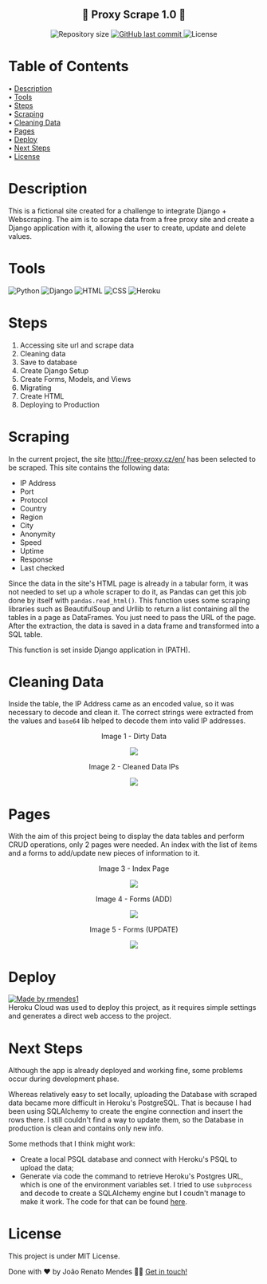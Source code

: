 <h2 align="center"> 
	🚧 Proxy Scrape 1.0 🚧
</h2>

<p align="center">
 <img alt="Repository size" src="https://img.shields.io/github/repo-size/rmendes1/proxy-scrape">
	
  
  <a href="https://github.com/rmendes1/proxy-scrape/commits/main">
    <img alt="GitHub last commit" src="https://img.shields.io/github/last-commit/rmendes1/proxy-scrape">
  </a>

  <img alt="License" src="https://img.shields.io/badge/license-MIT-brightgreen">
</p>



# Table of Contents
<p align="left">
 • <a href="#description">Description</a> </br>
 • <a href="#tools">Tools</a> </br>
 • <a href="#steps">Steps</a> </br>
 • <a href="#scraping">Scraping</a> </br>
  • <a href="#cleaning-data">Cleaning Data</a> </br>
 • <a href="#pages">Pages</a> </br>
 • <a href="#deploy">Deploy</a> </br>	
 • <a href="#next-steps">Next Steps</a> </br>
 • <a href="#license">License</a>
</p>


# **Description**
This is a fictional site created for a challenge to integrate Django + Webscraping. The aim is to scrape data from a free
proxy site and create a Django application with it, allowing the user to create, update and delete values.


# **Tools**
![Python](https://img.shields.io/badge/-Python-007396?style=flat-square&logo=python&logoColor=ffffff)
![Django](https://img.shields.io/badge/-Django-013220?style=flat-square&logo=Django&logoColor=ffffff)
![HTML](https://img.shields.io/badge/HTML-FFA500?style=flat-square&logo=html&logoColor=ffffff)
![CSS](https://img.shields.io/badge/-CSS-A81D33?style=flat-square&logo=css&logoColor=ffffff)
![Heroku](https://img.shields.io/badge/-Heroku-800080?style=flat-square&logo=heroku&logoColor=ffffff)

# **Steps**
<ol>
  <li>Accessing site url and scrape data</li>
  <li>Cleaning data</li>
  <li>Save to database</li>
  <li>Create Django Setup</li>
  <li>Create Forms, Models, and Views</li>
  <li>Migrating</li>
  <li>Create HTML</li>
  <li>Deploying to Production</li>
</ol>


# **Scraping**

In the current project, the site http://free-proxy.cz/en/ has been selected to be scraped. This site contains the following data:
- IP Address
- Port
- Protocol	
- Country	
- Region	
- City	
- Anonymity	
- Speed	
- Uptime	
- Response	
- Last checked

Since the data in the site's HTML page is already in a tabular form, it was not needed to set up a whole scraper to do it,
as Pandas can get this job done by itself with <code class="lo lp lq lr ls b">pandas.read_html()</code>. This function uses some scraping libraries such as
BeautifulSoup and Urllib to return a list containing all the tables in a page as DataFrames. You just need to pass the URL of the page.
After the extraction, the data is saved in a data frame and transformed into a SQL table.

This function is set inside Django application in (PATH).

# **Cleaning Data**
Inside the table, the IP Address came as an encoded value, so it was necessary to decode and clean it. The correct strings were extracted from
the values and <code class="lo lp lq lr ls b">base64</code> lib helped to decode them into valid IP addresses.

<p align = "center"> Image 1 - Dirty Data </p>
<p align = "center"> <img src="/imgs/encoded_ip.png" />  </p>

<p align = "center"> Image 2 - Cleaned Data IPs </p>
<p align = "center"> <img src="/imgs/decoded_ip.png" />  </p>


# **Pages**
With the aim of this project being to display the data tables and perform CRUD operations, only 2 pages were needed. An index with the list of items and
a forms to add/update new pieces of information to it.

<p align = "center"> Image 3 - Index Page </p>
<p align = "center"> <img src="/imgs/index_page.png" />  </p>

<p align = "center"> Image 4 - Forms (ADD) </p>
<p align = "center"> <img src="/imgs/forms_page.png" />  </p>

<p align = "center"> Image 5 - Forms (UPDATE) </p>
<p align = "center"> <img src="/imgs/forms_update.png" />  </p>


# **Deploy**
<a href="https://proxy-scrape.herokuapp.com/proxy/">
  <img alt="Made by rmendes1" src="https://img.shields.io/badge/Access%20Page%20-Heroku-%2304D361">
</a> <br>
Heroku Cloud was used to deploy this project, as it requires simple settings and generates a direct web access to the project.


# **Next Steps**

Although the app is already deployed and working fine, some problems occur during development phase.

Whereas relatively easy to set locally, uploading the Database with scraped data became more difficult in Heroku's PostgreSQL. 
That is because I had been using SQLAlchemy to create the engine connection and insert the rows there. I still couldn't find a way to update them, so the
Database in production is clean and contains only new info.

Some methods that I think might work:
- Create a local PSQL database and connect with Heroku's PSQL to upload the data;
- Generate via code the command to retrieve Heroku's Postgres URL, which is one of the environment variables set. I tried to use <code class="lo lp lq lr ls b">subprocess</code>
and decode to create a SQLAlchemy engine but I coudn't manage to make it work. The code for that can be found <a href = 'https://github.com/rmendes1/proxy-scrape/blob/main/proxy_scrape/management/commands/scrape_commands_production.py'>here</a>.

# **License**

This project is under MIT License.

Done with ❤️ by João Renato Mendes 👋🏽 [Get in touch!](https://www.linkedin.com/in/joaorenatomendes/)
